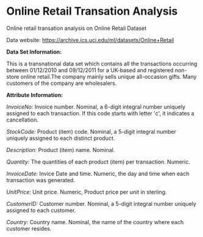 # Online Retail Transation Analysis

Online retail transation analysis on Online Retail Dataset

Data website: https://archive.ics.uci.edu/ml/datasets/Online+Retail


**Data Set Information:** 

This is a transnational data set which contains all the transactions occurring between 01/12/2010 and 09/12/2011 for a UK-based and registered non-store online retail.The company mainly sells unique all-occasion gifts. Many customers of the company are wholesalers.


**Attribute Information:**

_InvoiceNo:_ Invoice number. Nominal, a 6-digit integral number uniquely assigned to each transaction. If this code starts with letter 'c', it indicates a cancellation.

_StockCode:_ Product (item) code. Nominal, a 5-digit integral number uniquely assigned to each distinct product.

_Description:_ Product (item) name. Nominal.

_Quantity:_ The quantities of each product (item) per transaction. Numeric.

_InvoiceDate:_ Invice Date and time. Numeric, the day and time when each transaction was generated.

_UnitPrice:_ Unit price. Numeric, Product price per unit in sterling.

_CustomerID:_ Customer number. Nominal, a 5-digit integral number uniquely assigned to each customer.

_Country:_ Country name. Nominal, the name of the country where each customer resides.
